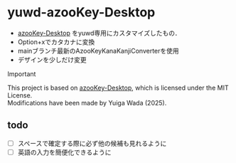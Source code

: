 # yuwd-azooKey-Desktop

- [azooKey-Desktop](https://github.com/ensan-hcl/azooKey-Desktop) をyuwd専用にカスタマイズしたもの．
- Option+xでカタカナに変換
- mainブランチ最新のAzooKeyKanaKanjiConverterを使用
- デザインを少しだけ変更

> [!IMPORTANT]
> This project is based on [azooKey-Desktop](https://github.com/ensan-hcl/azooKey-Desktop), which is licensed under the MIT License.  
> Modifications have been made by Yuiga Wada (2025).


## todo
- [ ] スペースで確定する際に必ず他の候補も見れるように
- [ ] 英語の入力を簡便化できるように
